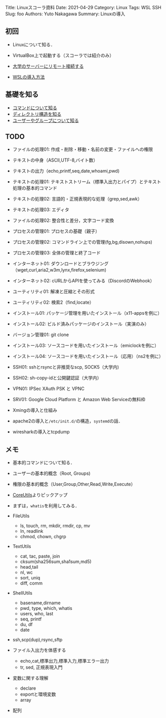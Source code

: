 Title: Linuxスコーラ資料
Date: 2021-04-29
Category: Linux
Tags: WSL SSH
Slug: foo
Authors: Yuto Nakagawa
Summary: Linuxの導入

## 初回

- Linuxについて知る．


- VirtualBox上で起動する（スコーラでは紹介のみ）
- [大学のサーバーにリモート接続する](001_CONNECT_SSH_TO_GATEWAY.md)
- [WSLの導入方法](001_HOW_TO_INSTALL_WSL.md)

## 基礎を知る


- [コマンドについて知る](COMMAND.md)
- [ディレクトリ構造を知る](DIRECTORY.md)
- [ユーザーやグループについて知る](USER_AND_GROUP.md)


## TODO


- ファイルの処理01: 作成・削除・移動・名前の変更・ファイルへの権限
- テキストの中身（ASCII,UTF-8,バイト数）
- テキストの出力（echo,printf,seq,date,whoami,pwd)
- テキストの処理01: テキストストリーム（標準入出力とパイプ）とテキスト処理の基本的コマンド
- テキストの処理02: 言語的・正規表現的な処理（grep,sed,awk）
- テキストの処理03: エディタ
- ファイルの処理02: 整合性と差分，文字コード変換

- プロセスの管理01: プロセスの基礎（親子）
- プロセスの管理02: コマンドライン上での管理(fg,bg,disown,nohups)
- プロセスの管理03: 全体の管理と終了コード

- インターネット01: ダウンロードとブラウジング（wget,curl,aria2,w3m,lynx,firefox,selenium)
- インターネット02: cURLからAPIを使ってみる（DiscordのWebhook）
- ユーティリティ01: 解凍と圧縮とその形式
- ユーティリティ02: 検索2（find,locate）

- インストール01: パッケージ管理を用いたインストール（x11-appsを例に）
- インストール02: ビルド済みパッケージのインストール（実演のみ）
- バージョン管理01: git clone
- インストール03: ソースコードを用いたインストール（emiclockを例に）
- インストール04: ソースコードを用いたインストール（応用）（ns2を例に）


- SSH01: sshとrsyncと非推奨なscp, SOCK5（大学内)
- SSH02: sh-copy-idと公開鍵認証（大学内）
- VPN01: IPSec XAuth PSK と VPNC
- SRV01: Google Cloud Platform と Amazon Web Serviceの無料枠



- Xmingの導入と仕組み
- apache2の導入と`/etc/init.d/`の構造，`systemd`の話．
- wiresharkの導入とtcpdump













## メモ

- 基本的コマンドについて知る．
 - ユーザーの基本的概念（Root, Groups)
 - 権限の基本的概念（User,Group,Other,Read,Write,Execute）
 - [CoreUtils](https://ja.wikipedia.org/wiki/GNU_Core_Utilities)よりピックアップ
 - まずは，`whatis`を利用してみる．

- FileUtils
  - ls, touch, rm, mkdir, rmdir, cp, mv
  - ln, readlink
  - chmod, chown, chgrp
- TextUtils
  - cat, tac, paste, join
  - cksum(sha256sum,sha1sum,md5)
  - head,tail
  - nl, wc
  - sort, uniq
  - diff, comm
- ShellUtils
  - basename,dirname
  - pwd, type, which, whatis
  - users, who, last
  - seq, printf
  - du, df
  - date


- ssh,scp(dup),rsync,sftp



- ファイル入出力を体感する
  - echo,cat,標準出力,標準入力,標準エラー出力
  - tr, sed, 正規表現入門


- 変数に関する理解
  - declare
  - exportと環境変数
  - array


- 配列

